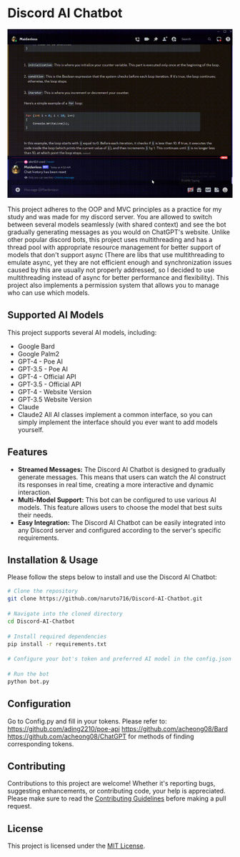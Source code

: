 # Discord AI Chatbot 
![](discord.gif)

This project adheres to the OOP and MVC principles as a practice for my study and was made for my discord server. You are allowed to switch between several models seamlessly (with shared context) and see the bot gradually generating messages as you would on ChatGPT's website. Unlike other popular discord bots, this project uses multithreading and has a thread pool with appropriate resource management for better support of models that don't support async (There are libs that use multithreading to emulate async, yet they are not efficient enough and synchronization issues caused by this are usually not properly addressed, so I decided to use multithreading instead of async for better performance and flexibility). This project also implements a permission system that allows you to manage who can use which models.

## Supported AI Models
This project supports several AI models, including:
* Google Bard
* Google Palm2
* GPT-4 - Poe AI
* GPT-3.5 - Poe AI
* GPT-4 - Official API
* GPT-3.5 - Official API
* GPT-4 - Website Version
* GPT-3.5 Website Version
* Claude
* Claude2
All AI classes implement a common interface, so you can simply implement the interface should you ever want to add models yourself.

## Features
* **Streamed Messages:** The Discord AI Chatbot is designed to gradually generate messages. This means that users can watch the AI construct its responses in real time, creating a more interactive and dynamic interaction.
* **Multi-Model Support:** This bot can be configured to use various AI models. This feature allows users to choose the model that best suits their needs. 
* **Easy Integration:** The Discord AI Chatbot can be easily integrated into any Discord server and configured according to the server's specific requirements.

## Installation & Usage
Please follow the steps below to install and use the Discord AI Chatbot:
```bash
# Clone the repository
git clone https://github.com/naruto716/Discord-AI-Chatbot.git

# Navigate into the cloned directory
cd Discord-AI-Chatbot

# Install required dependencies
pip install -r requirements.txt

# Configure your bot's token and preferred AI model in the config.json file

# Run the bot
python bot.py
```
## Configuration
Go to Config.py and fill in your tokens. 
Please refer to:
https://github.com/ading2210/poe-api
https://github.com/acheong08/Bard
https://github.com/acheong08/ChatGPT
for methods of finding corresponding tokens.

## Contributing
Contributions to this project are welcome! Whether it's reporting bugs, suggesting enhancements, or contributing code, your help is appreciated. Please make sure to read the [Contributing Guidelines](CONTRIBUTING.md) before making a pull request.

## License
This project is licensed under the [MIT License](LICENSE.md).
